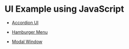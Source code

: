 # UI Example using JavaScript

- [Accordion UI](https://is0383kk.github.io/UI-Example-JavaScript/AccordionUI/)

- [Hamburger Menu](https://is0383kk.github.io/UI-Example-JavaScript/HamburgerMenu/)

- [Modal Window](https://is0383kk.github.io/UI-Example-JavaScript/ModalWindow/)

